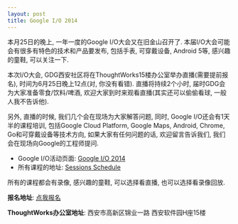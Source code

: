 ```yaml
---
layout: post
title: Google I/O 2014
---
```


本月25日的晚上, 一年一度的Google I/O大会又在旧金山召开了. 本届I/O大会可能会有很多有特色的技术和产品要发布, 包括手表, 可穿戴设备, Android 5等, 感兴趣的童鞋, 可以关注一下.

本次I/O大会, GDG西安社区将在ThoughtWorks15楼办公室举办直播(需要提前报名), 时间为6月25日晚上12点(对, 你没有看错). 直播将持续2个小时, 届时GDG会为大家准备零食/饮料/啤酒, 欢迎大家到时来观看直播(其实还可以偷偷看球, 一般人我不告诉他).

另外, 直播的时候, 我们几个会在现场为大家解答问题, 同时, Google I/O还会有1天半的课程培训, 包括Google Cloud Platform, Google Maps, Android, Chrome, Go和可穿戴设备等技术方向, 如果大家有任何问题的话, 欢迎留言告诉我们, 我们会在现场向Google的工程师提问.

* Google I/O活动页面: [Google I/O 2014](https://www.google.com/events/io?utm_source=devsite&utm_campaign=hpp&utm_medium=hpp)
* 所有课程的地址: [Sessions Schedule](https://www.google.com/events/io/schedule)

所有的课程都会有录像, 感兴趣的童鞋, 可以选择看直播, 也可以选择看录像回放.

**报名地址**: [点我报名](https://jinshuju.net/f/eOIcjW)

**ThoughtWorks办公室地址**: 西安市高新区锦业一路 西安软件园H座15楼